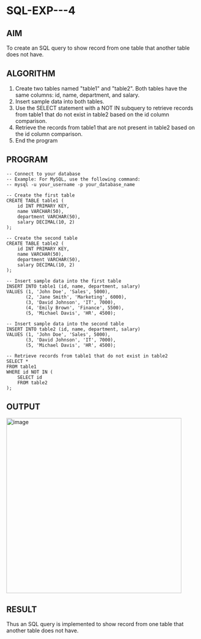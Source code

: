 # SQL-EXP---4
## AIM
To create an SQL query to show record from one table that another table does not have.
## ALGORITHM
1. Create two tables named "table1" and "table2". Both tables have the same columns: id, name, department, and salary.
2. Insert sample data into both tables.
3. Use the SELECT statement with a NOT IN subquery to retrieve records from table1 that do not exist in table2 based on the id column comparison.
4. Retrieve the records from table1 that are not present in table2 based on the id column comparison.
5. End the program
## PROGRAM
```
-- Connect to your database
-- Example: For MySQL, use the following command:
-- mysql -u your_username -p your_database_name

-- Create the first table
CREATE TABLE table1 (
    id INT PRIMARY KEY,
    name VARCHAR(50),
    department VARCHAR(50),
    salary DECIMAL(10, 2)
);

-- Create the second table
CREATE TABLE table2 (
    id INT PRIMARY KEY,
    name VARCHAR(50),
    department VARCHAR(50),
    salary DECIMAL(10, 2)
);

-- Insert sample data into the first table
INSERT INTO table1 (id, name, department, salary)
VALUES (1, 'John Doe', 'Sales', 5000),
       (2, 'Jane Smith', 'Marketing', 6000),
       (3, 'David Johnson', 'IT', 7000),
       (4, 'Emily Brown', 'Finance', 5500),
       (5, 'Michael Davis', 'HR', 4500);

-- Insert sample data into the second table
INSERT INTO table2 (id, name, department, salary)
VALUES (1, 'John Doe', 'Sales', 5000),
       (3, 'David Johnson', 'IT', 7000),
       (5, 'Michael Davis', 'HR', 4500);

-- Retrieve records from table1 that do not exist in table2
SELECT *
FROM table1
WHERE id NOT IN (
    SELECT id
    FROM table2
);

```
## OUTPUT
<img width="458" alt="image" src="https://github.com/Shavedha/SQL-EXP---4/assets/93427376/b9fbaa4d-7d3b-4054-a1f3-dad74da124d3">

## RESULT
Thus an SQL query is implemented to show record from one table that another table does not have.
